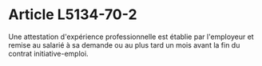 # Article L5134-70-2

Une attestation d'expérience professionnelle est établie par l'employeur et remise au salarié à sa demande ou au plus tard un mois avant la fin du contrat initiative-emploi.